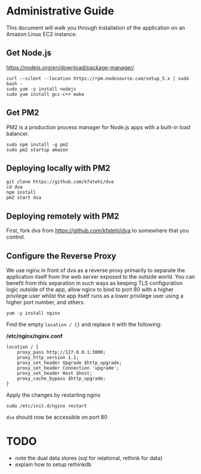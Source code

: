 # Administrative Guide

This document will walk you through installation of the application on an Amazon Linux EC2 instance.

## Get Node.js

https://nodejs.org/en/download/package-manager/

```
curl --silent --location https://rpm.nodesource.com/setup_5.x | sudo bash -
sudo yum -y install nodejs
sudo yum install gcc-c++ make
```

## Get PM2

PM2 is a production process manager for Node.js apps with a built-in load balancer.

```
sudo npm install -g pm2
sudo pm2 startup amazon
```

## Deploying locally with PM2

```
git clone https://github.com/kfatehi/dva
cd dva
npm install
pm2 start dva
```

## Deploying remotely with PM2

First, fork dva from https://github.com/kfatehi/dva to somewhere that you control.

## Configure the Reverse Proxy

We use nginx in front of dva as a reverse proxy primarily to separate the application itself from the web server exposed to the outside world. You can benefit from this separation in such ways as keeping TLS configuration logic outside of the app, allow nginx to bind to port 80 with a higher privilege user whilst the app itself runs as a lower privilege user using a higher port number, and others.

```
yum -y install nginx
```

Find the empty `location / {}` and replace it with the following:

**/etc/nginx/nginx.conf**
```
location / {
    proxy_pass http://127.0.0.1:3000;
    proxy_http_version 1.1;
    proxy_set_header Upgrade $http_upgrade;
    proxy_set_header Connection 'upgrade';
    proxy_set_header Host $host;
    proxy_cache_bypass $http_upgrade;
}
```

Apply the changes by restarting nginx

`sudo /etc/init.d/nginx restart`

`dva` should now be accessible on port 80

# TODO

* note the dual data stores (sql for relational, rethink for data)
* explain how to setup rethinkdb
